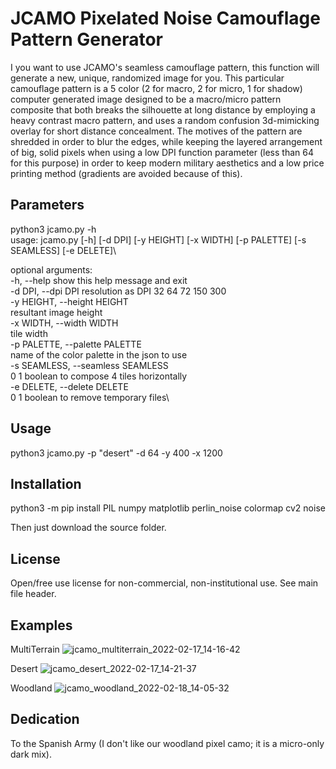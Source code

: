 
# JCAMO Pixelated Noise Camouflage Pattern Generator

I you want to use JCAMO's seamless camouflage pattern, this function will generate a new, unique, randomized image for you. This particular camouflage pattern is a 5 color (2 for macro, 2 for micro, 1 for shadow) computer generated image designed to be a macro/micro pattern composite that both breaks the silhouette at long distance by employing a heavy contrast macro pattern, and uses a random confusion 3d-mimicking overlay for short distance concealment. The motives of the pattern are shredded in order to blur the edges, while keeping the layered arrangement of big, solid pixels when using a low DPI function parameter (less than 64 for this purpose) in order to keep modern military aesthetics and a low price printing method (gradients are avoided because of this).

## Parameters

python3 jcamo.py -h\
usage: jcamo.py [-h] [-d DPI] [-y HEIGHT] [-x WIDTH] [-p PALETTE]
                [-s SEAMLESS] [-e DELETE]\

optional arguments:\
  -h, --help            show this help message and exit\
  -d DPI, --dpi DPI     resolution as DPI 32 64 72 150 300\
  -y HEIGHT, --height HEIGHT\
                        resultant image height\
  -x WIDTH, --width WIDTH\
                        tile width\
  -p PALETTE, --palette PALETTE\
                        name of the color palette in the json to use\
  -s SEAMLESS, --seamless SEAMLESS\
                        0 1 boolean to compose 4 tiles horizontally\
  -e DELETE, --delete DELETE\
                        0 1 boolean to remove temporary files\

## Usage

python3 jcamo.py -p "desert" -d 64 -y 400 -x 1200


## Installation

python3 -m pip install PIL numpy matplotlib perlin_noise colormap cv2 noise

Then just download the source folder.

## License

Open/free use license for non-commercial, non-institutional use. See main file header.

## Examples

MultiTerrain
![jcamo_multiterrain_2022-02-17_14-16-42](https://user-images.githubusercontent.com/10059639/154687313-d6c4199d-eaeb-4c39-a379-ff73df949010.png)

Desert
![jcamo_desert_2022-02-17_14-21-37](https://user-images.githubusercontent.com/10059639/154696225-d7113562-6bb5-4451-af92-5a10afc65a7a.png)

Woodland
![jcamo_woodland_2022-02-18_14-05-32](https://user-images.githubusercontent.com/10059639/154696231-95014656-62b8-4bc7-af35-dec4dd133c71.png)


## Dedication

To the Spanish Army (I don't like our woodland pixel camo; it is a micro-only dark mix).
